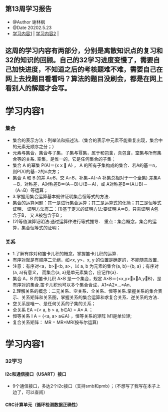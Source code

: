 ## 第13周学习报告
* @Author 谢林枫
* @Date 20202.5.23
* [学习内容1](#1) | [学习内容2](#2) |
## 这周的学习内容有两部分，分别是离散知识点的复习和32的知识的回顾。自己的32学习进度变慢了，需要自己加快进度，不知道之后的考核题难不难，需要自己在网上去找题目看看吗？算法的题目没刷会，都是在网上看别人的解题才会写。
# <a id='1'>学习内容1</a>
### 集合
* 集合的表示方法：列举法和描述法.（集合的表示中元素不能重复出现，集合中的元素无顺序之分；）
* 元素与集合，集合与子集，子集与幂集，属于和包含，真包含，空集与所有集合等的关系. 空集，是惟一的，它是任何集合的子集；
* 集合 A 的幂集 P(A)＝{x x  A} ， A 的所有子集构成的集合．若A的基＝n，则P(A)的基=2的n次方；
* 集合 A 和 B 的并 A∪B，交 A∩B，补集~A(~A 补集总相对于一个全集).差集A－B，对称差，A对称差B＝(A－B)∪(B－A)，或 A对称差B＝(A∪B)－（A∩B）等运算；
* 3.掌握用集合运算基本规律证明集合恒等式的方法．
* 集合的运算问题：其一是进行集合运算；其二是运算式的化简；其三是恒等式证明． 证明方法有二：(1)基于定义的证明方法:要证明 A＝B，只需证明 A包含于B，
又 A被包含于B；
* (2)等值演算证明法:通过运算律进行等式推导． 重点：集合概念，集合的运算，集合恒等式的证明；
### 关系
* 1.了解有序对和笛卡儿积的概念，掌握笛卡儿积的运算．
* 有序对就是有顺序二元组，如<x, y>，x, y 的位置是确定的，不能随意放置．
* 注意：有序对<a，b><b, a>，以 a, b 为元素的集合{a, b}={b, a}；有序对(a, a)有意义， 而集合{a, a}是单元素集合，应记作{a}．
* 集合 A，B 的笛卡儿积 A×B 是一个集合，规定 A×B＝{<x,y>xA,yB}，是有序对的集合.笛卡儿积也可以多个集合合成，A1×A2×…×An．
* 2.理解关系的概念：二元关系、空关系、全关系、恒等关系.掌握关系的集合表示、关系矩阵和关系图，掌握关系的集合运算和求复合关系、逆关系的方法．
* 空关系是唯一、是任何关系的子集的关系；
* 全关系 EA ={< a, b > a, b∈A} = A× A ；
* 恒等关系 I A = {<a, a> a∈A} ，恒等关系的矩阵 M1是单位矩;
* 复合关系矩阵： MR = MR×MR(按布尔运算)

# <a id='1'>学习内容1</a>
### 32学习
#### I2c和通信接口（USART）接口
* 9个通信接口，多达2个i2c接口（支持smb和pmb）；（不想写了我写在本子上边了，可以查阅）
#### CRC计算单元（循环检测数据正确性）




